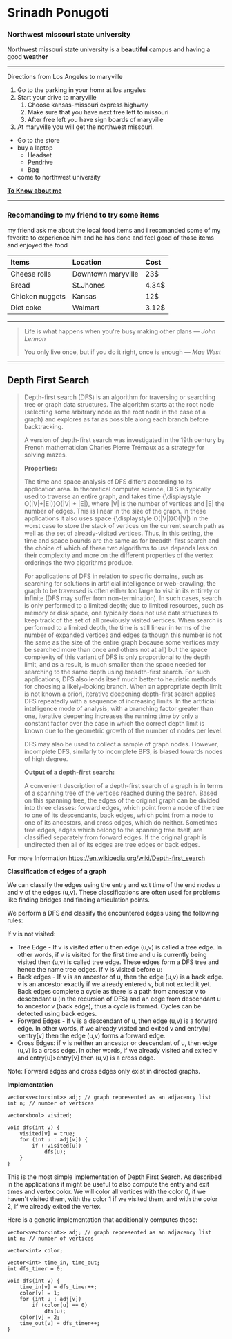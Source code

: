 # Srinadh Ponugoti
### Northwest missouri state university

Northwest missouri state university is a **beautiful** campus and having a good **weather**
 
---
Directions from Los Angeles  to  maryville
1. Go to the parking in your homr at los angeles 
2. Start your drive to maryville 
     1. Choose kansas-missouri express highway
     2. Make sure that you have next free left to missouri
     3. After free left you have sign boards of maryville
3. At maryville you will get the northwest missouri.
* Go to the store
* buy a laptop
   * Headset
   * Pendrive
   * Bag
* come to northwest university 

**[To Know about me](AboutMe.md)**

***
### Recomanding to my friend to try some items
 my friend ask me about the local food items and i recomanded some of my favorite to experience him and he has done and feel good of those items and enjoyed the food 

|Items|Location|Cost|
|:---|:---|:---|  
|Cheese rolls|Downtown maryville|23$|
|Bread|St.Jhones|4.34$|
|Chicken nuggets|Kansas|12$|
|Diet coke|Walmart|3.12$|

***
>Life is what happens when you're busy making other plans — *John Lennon*
>
> You only live once, but if you do it right, once is enough — *Mae West*

***
## Depth First Search
>Depth-first search (DFS) is an algorithm for traversing or searching tree or graph data structures. The algorithm starts at the root node (selecting some arbitrary node as the root node in the case of a graph) and explores as far as possible along each branch before backtracking.
>
>A version of depth-first search was investigated in the 19th century by French mathematician Charles Pierre Trémaux as a strategy for solving mazes.
>
>**Properties:**
>
>The time and space analysis of DFS differs according to its application area. In theoretical computer science, DFS is typically used to traverse an entire graph, and takes time {\displaystyle O(|V|+|E|)}O(|V| + |E|), where |V| is the number of vertices and |E| the number of edges. This is linear in the size of the graph. In these applications it also uses space {\displaystyle O(|V|)}O(|V|) in the worst case to store the stack of vertices on the current search path as well as the set of already-visited vertices. Thus, in this setting, the time and space bounds are the same as for breadth-first search and the choice of which of these two algorithms to use depends less on their complexity and more on the different properties of the vertex orderings the two algorithms produce.
>
>For applications of DFS in relation to specific domains, such as searching for solutions in artificial intelligence or web-crawling, the graph to be traversed is often either too large to visit in its entirety or infinite (DFS may suffer from non-termination). In such cases, search is only performed to a limited depth; due to limited resources, such as memory or disk space, one typically does not use data structures to keep track of the set of all previously visited vertices. When search is performed to a limited depth, the time is still linear in terms of the number of expanded vertices and edges (although this number is not the same as the size of the entire graph because some vertices may be searched more than once and others not at all) but the space complexity of this variant of DFS is only proportional to the depth limit, and as a result, is much smaller than the space needed for searching to the same depth using breadth-first search. For such applications, DFS also lends itself much better to heuristic methods for choosing a likely-looking branch. When an appropriate depth limit is not known a priori, iterative deepening depth-first search applies DFS repeatedly with a sequence of increasing limits. In the artificial intelligence mode of analysis, with a branching factor greater than one, iterative deepening increases the running time by only a constant factor over the case in which the correct depth limit is known due to the geometric growth of the number of nodes per level.
>
>DFS may also be used to collect a sample of graph nodes. However, incomplete DFS, similarly to incomplete BFS, is biased towards nodes of high degree.
>
>**Output of a depth-first search:**
>
>A convenient description of a depth-first search of a graph is in terms of a spanning tree of the vertices reached during the search. Based on this spanning tree, the edges of the original graph can be divided into three classes: forward edges, which point from a node of the tree to one of its descendants, back edges, which point from a node to one of its ancestors, and cross edges, which do neither. Sometimes tree edges, edges which belong to the spanning tree itself, are classified separately from forward edges. If the original graph is undirected then all of its edges are tree edges or back edges.

For more Information <https://en.wikipedia.org/wiki/Depth-first_search>

**Classification of edges of a graph**

We can classify the edges using the entry and exit time of the end nodes u and v of the edges (u,v). These classifications are often used for problems like finding bridges and finding articulation points.

We perform a DFS and classify the encountered edges using the following rules:

If v is not visited:

* Tree Edge - If v is visited after u then edge (u,v) is called a tree edge. In other words, if v is visited for the first time and u is currently being visited then (u,v) is called tree edge. These edges form a DFS tree and hence the name tree edges.
If v is visited before u:
* Back edges - If v is an ancestor of u, then the edge (u,v) is a back edge. v is an ancestor exactly if we already entered v, but not exited it yet. Back edges complete a cycle as there is a path from ancestor v to descendant u (in the recursion of DFS) and an edge from descendant u to ancestor v (back edge), thus a cycle is formed. Cycles can be detected using back edges.
* Forward Edges - If v is a descendant of u, then edge (u,v) is a forward edge. In other words, if we already visited and exited v and entry[u]<entry[v] then the edge (u,v) forms a forward edge.
* Cross Edges: if v is neither an ancestor or descendant of u, then edge (u,v) is a cross edge. In other words, if we already visited and exited v and entry[u]>entry[v] then (u,v) is a cross edge.

Note: Forward edges and cross edges only exist in directed graphs.

**Implementation**

```
vector<vector<int>> adj; // graph represented as an adjacency list
int n; // number of vertices

vector<bool> visited;

void dfs(int v) {
    visited[v] = true;
    for (int u : adj[v]) {
        if (!visited[u])
            dfs(u);
    }
}
```
This is the most simple implementation of Depth First Search. As described in the applications it might be useful to also compute the entry and exit times and vertex color. We will color all vertices with the color 0, if we haven't visited them, with the color 1 if we visited them, and with the color 2, if we already exited the vertex.

Here is a generic implementation that additionally computes those:
```
vector<vector<int>> adj; // graph represented as an adjacency list
int n; // number of vertices

vector<int> color;

vector<int> time_in, time_out;
int dfs_timer = 0;

void dfs(int v) {
    time_in[v] = dfs_timer++;
    color[v] = 1;
    for (int u : adj[v])
        if (color[u] == 0)
            dfs(u);
    color[v] = 2;
    time_out[v] = dfs_timer++;
}
```




